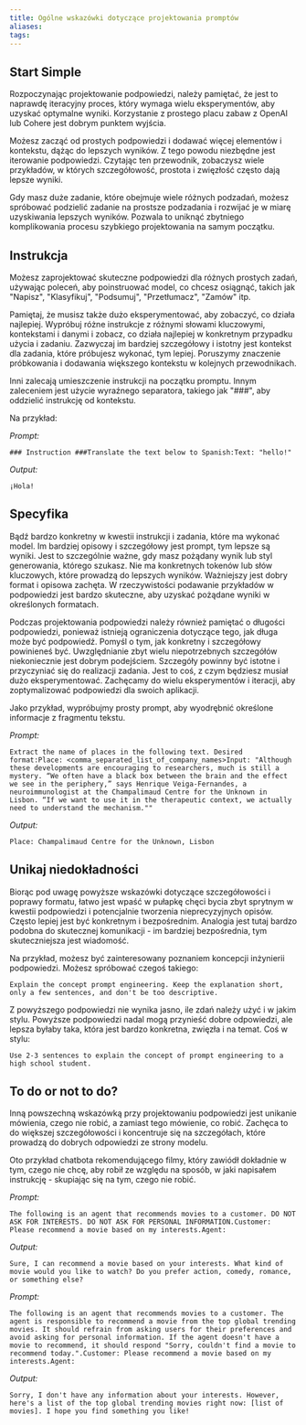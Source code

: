 ```yaml
---
title: Ogólne wskazówki dotyczące projektowania promptów
aliases: 
tags:
---
```

## Start Simple

Rozpoczynając projektowanie podpowiedzi, należy pamiętać, że jest to naprawdę iteracyjny proces, który wymaga wielu eksperymentów, aby uzyskać optymalne wyniki. Korzystanie z prostego placu zabaw z OpenAI lub Cohere jest dobrym punktem wyjścia.

Możesz zacząć od prostych podpowiedzi i dodawać więcej elementów i kontekstu, dążąc do lepszych wyników. Z tego powodu niezbędne jest iterowanie podpowiedzi. Czytając ten przewodnik, zobaczysz wiele przykładów, w których szczegółowość, prostota i zwięzłość często dają lepsze wyniki.

Gdy masz duże zadanie, które obejmuje wiele różnych podzadań, możesz spróbować podzielić zadanie na prostsze podzadania i rozwijać je w miarę uzyskiwania lepszych wyników. Pozwala to uniknąć zbytniego komplikowania procesu szybkiego projektowania na samym początku.

## Instrukcja

Możesz zaprojektować skuteczne podpowiedzi dla różnych prostych zadań, używając poleceń, aby poinstruować model, co chcesz osiągnąć, takich jak "Napisz", "Klasyfikuj", "Podsumuj", "Przetłumacz", "Zamów" itp.

Pamiętaj, że musisz także dużo eksperymentować, aby zobaczyć, co działa najlepiej. Wypróbuj różne instrukcje z różnymi słowami kluczowymi, kontekstami i danymi i zobacz, co działa najlepiej w konkretnym przypadku użycia i zadaniu. Zazwyczaj im bardziej szczegółowy i istotny jest kontekst dla zadania, które próbujesz wykonać, tym lepiej. Poruszymy znaczenie próbkowania i dodawania większego kontekstu w kolejnych przewodnikach.

Inni zalecają umieszczenie instrukcji na początku promptu. Innym zaleceniem jest użycie wyraźnego separatora, takiego jak "###", aby oddzielić instrukcję od kontekstu.

Na przykład:

_Prompt:_

```
### Instruction ###Translate the text below to Spanish:Text: "hello!"
```

_Output:_

```
¡Hola!
```

## Specyfika

Bądź bardzo konkretny w kwestii instrukcji i zadania, które ma wykonać model. Im bardziej opisowy i szczegółowy jest prompt, tym lepsze są wyniki. Jest to szczególnie ważne, gdy masz pożądany wynik lub styl generowania, którego szukasz. Nie ma konkretnych tokenów lub słów kluczowych, które prowadzą do lepszych wyników. Ważniejszy jest dobry format i opisowa zachęta. W rzeczywistości podawanie przykładów w podpowiedzi jest bardzo skuteczne, aby uzyskać pożądane wyniki w określonych formatach.

Podczas projektowania podpowiedzi należy również pamiętać o długości podpowiedzi, ponieważ istnieją ograniczenia dotyczące tego, jak długa może być podpowiedź. Pomyśl o tym, jak konkretny i szczegółowy powinieneś być. Uwzględnianie zbyt wielu niepotrzebnych szczegółów niekoniecznie jest dobrym podejściem. Szczegóły powinny być istotne i przyczyniać się do realizacji zadania. Jest to coś, z czym będziesz musiał dużo eksperymentować. Zachęcamy do wielu eksperymentów i iteracji, aby zoptymalizować podpowiedzi dla swoich aplikacji.

Jako przykład, wypróbujmy prosty prompt, aby wyodrębnić określone informacje z fragmentu tekstu.

_Prompt:_

```
Extract the name of places in the following text. Desired format:Place: <comma_separated_list_of_company_names>Input: "Although these developments are encouraging to researchers, much is still a mystery. “We often have a black box between the brain and the effect we see in the periphery,” says Henrique Veiga-Fernandes, a neuroimmunologist at the Champalimaud Centre for the Unknown in Lisbon. “If we want to use it in the therapeutic context, we actually need to understand the mechanism.""
```

_Output:_

```
Place: Champalimaud Centre for the Unknown, Lisbon
```

## Unikaj niedokładności

Biorąc pod uwagę powyższe wskazówki dotyczące szczegółowości i poprawy formatu, łatwo jest wpaść w pułapkę chęci bycia zbyt sprytnym w kwestii podpowiedzi i potencjalnie tworzenia nieprecyzyjnych opisów. Często lepiej jest być konkretnym i bezpośrednim. Analogia jest tutaj bardzo podobna do skutecznej komunikacji - im bardziej bezpośrednia, tym skuteczniejsza jest wiadomość.

Na przykład, możesz być zainteresowany poznaniem koncepcji inżynierii podpowiedzi. Możesz spróbować czegoś takiego:

```
Explain the concept prompt engineering. Keep the explanation short, only a few sentences, and don't be too descriptive.
```

Z powyższego podpowiedzi nie wynika jasno, ile zdań należy użyć i w jakim stylu. Powyższe podpowiedzi nadal mogą przynieść dobre odpowiedzi, ale lepsza byłaby taka, która jest bardzo konkretna, zwięzła i na temat. Coś w stylu:

```
Use 2-3 sentences to explain the concept of prompt engineering to a high school student.
```

## To do or not to do?

Inną powszechną wskazówką przy projektowaniu podpowiedzi jest unikanie mówienia, czego nie robić, a zamiast tego mówienie, co robić. Zachęca to do większej szczegółowości i koncentruje się na szczegółach, które prowadzą do dobrych odpowiedzi ze strony modelu.

Oto przykład chatbota rekomendującego filmy, który zawiódł dokładnie w tym, czego nie chcę, aby robił ze względu na sposób, w jaki napisałem instrukcję - skupiając się na tym, czego nie robić.

_Prompt:_

```
The following is an agent that recommends movies to a customer. DO NOT ASK FOR INTERESTS. DO NOT ASK FOR PERSONAL INFORMATION.Customer: Please recommend a movie based on my interests.Agent: 
```

_Output:_

```
Sure, I can recommend a movie based on your interests. What kind of movie would you like to watch? Do you prefer action, comedy, romance, or something else?
```

_Prompt:_

```
The following is an agent that recommends movies to a customer. The agent is responsible to recommend a movie from the top global trending movies. It should refrain from asking users for their preferences and avoid asking for personal information. If the agent doesn't have a movie to recommend, it should respond "Sorry, couldn't find a movie to recommend today.".Customer: Please recommend a movie based on my interests.Agent:
```

_Output:_

```
Sorry, I don't have any information about your interests. However, here's a list of the top global trending movies right now: [list of movies]. I hope you find something you like!
```